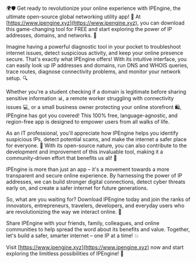 🌍🛡️ Get ready to revolutionize your online experience with IPEngine, the ultimate open-source global networking utility app! 🚀 At [https://www.ipengine.xyz](https://www.ipengine.xyz), you can download this game-changing tool for FREE and start exploring the power of IP addresses, domains, and networks. 📡

Imagine having a powerful diagnostic tool in your pocket to troubleshoot internet issues, detect suspicious activity, and keep your online presence secure. That's exactly what IPEngine offers! With its intuitive interface, you can easily look up IP addresses and domains, run DNS and WHOIS queries, trace routes, diagnose connectivity problems, and monitor your network setup. 🔍

Whether you're a student checking if a domain is legitimate before sharing sensitive information 📊, a remote worker struggling with connectivity issues 💻, or a small business owner protecting your online storefront 🛍️, IPEngine has got you covered! This 100% free, language-agnostic, and region-free app is designed to empower users from all walks of life.

As an IT professional, you'll appreciate how IPEngine helps you identify suspicious IPs, detect potential scams, and make the internet a safer place for everyone. 🚫 With its open-source nature, you can also contribute to the development and improvement of this invaluable tool, making it a community-driven effort that benefits us all! 👥

IPEngine is more than just an app – it's a movement towards a more transparent and secure online experience. By harnessing the power of IP addresses, we can build stronger digital connections, detect cyber threats early on, and create a safer internet for future generations.

So, what are you waiting for? Download IPEngine today and join the ranks of innovators, entrepreneurs, travelers, developers, and everyday users who are revolutionizing the way we interact online. 🌟

Share IPEngine with your friends, family, colleagues, and online communities to help spread the word about its benefits and value. Together, let's build a safer, smarter internet – one IP at a time! 💥

Visit [https://www.ipengine.xyz](https://www.ipengine.xyz) now and start exploring the limitless possibilities of IPEngine! 🚀